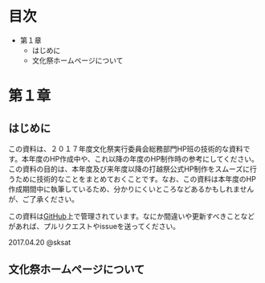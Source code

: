 # 目次
* 第１章
    * はじめに
    * 文化祭ホームページについて

# 第１章

## はじめに
この資料は、２０１７年度文化祭実行委員会総務部門HP班の技術的な資料です。本年度のHP作成中や、これ以降の年度のHP制作時の参考にしてください。この資料の目的は、本年度及び来年度以降の打越祭公式HP制作をスムーズに行うために技術的なことをまとめておくことです。なお、この資料は本年度のHP作成期間中に執筆しているため、分かりにくいところなどあるかもしれませんが、ご了承ください。

この資料は[GitHub](https://github.com/uchikoshi-fes/doc)上で管理されています。なにか間違いや更新すべきことなどがあれば、プルリクエストやissueを送ってください。

2017.04.20 @sksat

## 文化祭ホームページについて


